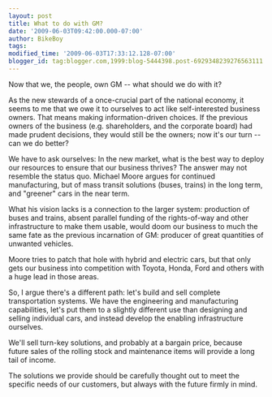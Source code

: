 ```yaml
---
layout: post
title: What to do with GM?
date: '2009-06-03T09:42:00.000-07:00'
author: BikeBoy
tags: 
modified_time: '2009-06-03T17:33:12.128-07:00'
blogger_id: tag:blogger.com,1999:blog-5444398.post-6929348239276563111
---
```


Now that we, the people, own GM -- what should we do with it? 

As the new stewards of a once-crucial part of the national economy, it seems 
to me that we owe it to ourselves to act like self-interested business owners. 
That means making information-driven choices.  If the previous owners of the 
business (e.g. shareholders, and the corporate board) had made prudent 
decisions, they would still be the owners; now it's our turn -- can we do 
better? 
<!--more-->

We have to ask ourselves: In the new market, what is the best way to deploy 
our resources to ensure that our business thrives? The answer may not resemble 
the status quo. Michael Moore argues for continued manufacturing, but of mass 
transit solutions (buses, trains) in the long term, and "greener" cars in the 
near term. 

What his vision lacks is a connection to the larger system: production of 
buses and trains, absent parallel funding of the rights-of-way and other 
infrastructure to make them usable, would doom our business to much the same 
fate as the previous incarnation of GM: producer of great quantities of 
unwanted vehicles. 

Moore tries to patch that hole with hybrid and electric cars, but that only 
gets our business into competition with Toyota, Honda, Ford and others with a 
huge lead in those areas. 

So, I argue there's a different path: let's build and sell complete 
transportation systems. We have the engineering and manufacturing 
capabilities, let's put them to a slightly different use than designing and 
selling individual cars, and instead develop the enabling infrastructure 
ourselves. 

We'll sell turn-key solutions, and probably at a bargain price, because future 
sales of the rolling stock and maintenance items will provide a long tail of 
income. 

The solutions we provide should be carefully thought out to meet the specific 
needs of our customers, but always with the future firmly in mind. 

